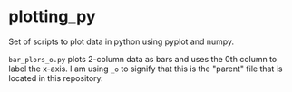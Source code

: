 # plotting_py

Set of scripts to plot data in python using pyplot and numpy.

`bar_plors_o.py` plots 2-column data as bars and uses the 0th column to label the x-axis.
I am using `_o` to signify that this is the "parent" file that is located in this repository.
